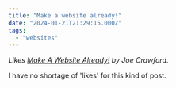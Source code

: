 ```yaml
---
title: "Make a website already!"
date: "2024-01-21T21:29:15.000Z"
tags: 
  - "websites"
---
```


_Likes [Make A Website Already!](https://artlung.com/blog/2024/01/21/make-a-website-already/) by Joe Crawford._

I have no shortage of 'likes' for this kind of post.
